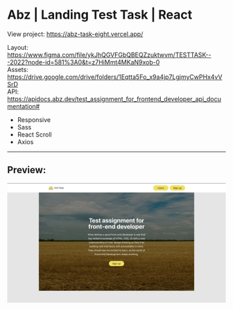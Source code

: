 # Abz | Landing Test Task | React  

View project: https://abz-task-eight.vercel.app/  

Layout: https://www.figma.com/file/ykJhQGVFGbQBEQZzuktwvm/TESTTASK---2022?node-id=581%3A0&t=z7HiMmt4MKaN9xob-0  
Assets: https://drive.google.com/drive/folders/1Eqtta5Fo_x9a4jp7LgjmyCwPHx4vVSrD  
API: https://apidocs.abz.dev/test_assignment_for_frontend_developer_api_documentation#  

- Responsive  
- Sass  
- React Scroll  
- Axios  

---
## Preview:  

![Preview image](preview.png)



